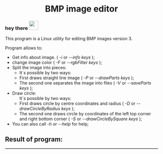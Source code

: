 <div align="center">
  <h1>BMP image editor</h1>
</div>

<h3> hey there
  <img src="https://media.giphy.com/media/hvRJCLFzcasrR4ia7z/giphy.gif" width="30px"/>
</h3>

This program is a Linux utility for editing BMP images version 3.

Program allows to:
<br>
<ul>
  <li>
    Get info about image. (<i> -i </i>  or  <i> --info </i> <i>keys</i> );
  </li>
  <li>
    change image color ( <i> -F </i> or <i> --rgbFilter </i> <i> keys </i> );
  </li>
  <li>
    Split the image into pieces:
  <ul>
      <li>
        It`s possible by two ways:
        <li>
          First draws straight line image ( <i>-P</i> or <i>--drawParts</i> <i> keys </i> );
        </li>
        <li>
          The second one separates the image into files ( <i>-V</i> or <i>--saveParts</i> <i> keys </i> );
        </li>
  </ul>
  </li>
  <li>
    Draw circle:
    <ul>
      It`s possible by two ways:
      <li>
        First draws circle by centre coordinates and radius ( <i>-D</i> or <i>--drawCircleByRadius</i> <i> keys </i> );
      </li>
      <li>
        The second one draws circle by coordinates of the left top corner and right bottom corner ( <i>-S</i> or <i>--drawCircleBySquare</i> <i> keys </i> );
      </li>
    </ul>
  </li>
  <li>
    You can also call <i>-h</i> or <i>--help</i> for help;
  </li>
</ul>


<h2>Result of program:</h2>
<table border="1">
  
</table>
